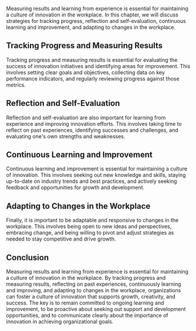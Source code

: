 
Measuring results and learning from experience is essential for maintaining a culture of innovation in the workplace. In this chapter, we will discuss strategies for tracking progress, reflection and self-evaluation, continuous learning and improvement, and adapting to changes in the workplace.

Tracking Progress and Measuring Results
---------------------------------------

Tracking progress and measuring results is essential for evaluating the success of innovation initiatives and identifying areas for improvement. This involves setting clear goals and objectives, collecting data on key performance indicators, and regularly reviewing progress against those metrics.

Reflection and Self-Evaluation
------------------------------

Reflection and self-evaluation are also important for learning from experience and improving innovation efforts. This involves taking time to reflect on past experiences, identifying successes and challenges, and evaluating one's own strengths and weaknesses.

Continuous Learning and Improvement
-----------------------------------

Continuous learning and improvement is essential for maintaining a culture of innovation. This involves seeking out new knowledge and skills, staying up-to-date on industry trends and best practices, and actively seeking feedback and opportunities for growth and development.

Adapting to Changes in the Workplace
------------------------------------

Finally, it is important to be adaptable and responsive to changes in the workplace. This involves being open to new ideas and perspectives, embracing change, and being willing to pivot and adjust strategies as needed to stay competitive and drive growth.

Conclusion
----------

Measuring results and learning from experience is essential for maintaining a culture of innovation in the workplace. By tracking progress and measuring results, reflecting on past experiences, continuously learning and improving, and adapting to changes in the workplace, organizations can foster a culture of innovation that supports growth, creativity, and success. The key is to remain committed to ongoing learning and improvement, to be proactive about seeking out support and development opportunities, and to communicate clearly about the importance of innovation in achieving organizational goals.
